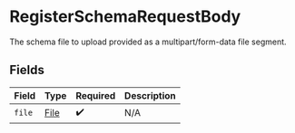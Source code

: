 # RegisterSchemaRequestBody

The schema file to upload provided as a multipart/form-data file segment.


## Fields

| Field                                   | Type                                    | Required                                | Description                             |
| --------------------------------------- | --------------------------------------- | --------------------------------------- | --------------------------------------- |
| `file`                                  | [File](../../models/operations/File.md) | :heavy_check_mark:                      | N/A                                     |